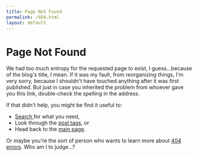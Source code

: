 ```yaml
---
title: Page Not Found
permalink: /404.html
layout: default
---
```


# Page Not Found

We had too much entropy for the requested page to exist, I guess...because of the blog's title, I mean.  If it was my fault, from reorganizing things, I'm very sorry, because I shouldn't have touched anything after it was first published.  But just in case you inherited the problem from whoever gave you this link, double-check the spelling in the address.

If that didn't help, you might be find it useful to:

 * [Search <i class="fa fa-search"></i>](/blog/search) for what you need,
 * Look through the [post tags](/blog/tags), or
 * Head back to the [main page](/blog/).

Or maybe you're the sort of person who wants to learn more about [404 errors](https://en.wikipedia.org/wiki/HTTP_404).  Who am I to judge...?

